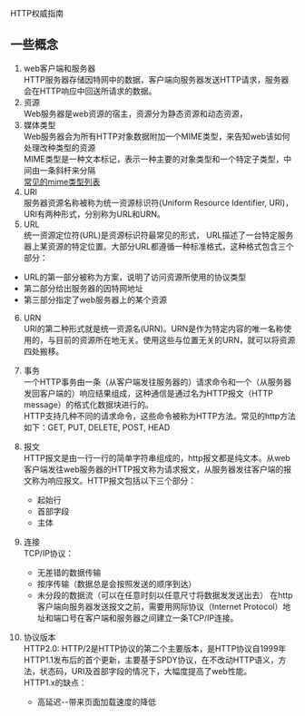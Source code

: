 HTTP权威指南

## 一些概念

1. web客户端和服务器  
   HTTP服务器存储因特网中的数据，客户端向服务器发送HTTP请求，服务器会在HTTP响应中回送所请求的数据。
2. 资源  
    Web服务器是web资源的宿主，资源分为静态资源和动态资源，
3. 媒体类型  
    Web服务器会为所有HTTP对象数据附加一个MIME类型，来告知web该如何处理改种类型的资源  
    MIME类型是一种文本标记，表示一种主要的对象类型和一个特定子类型，中间由一条斜杆来分隔  
    [常见的mime类型列表](https://developer.mozilla.org/zh-CN/docs/Web/HTTP/Basics_of_HTTP/MIME_types/Common_types)
4. URI  
    服务器资源名称被称为统一资源标识符(Uniform Resource Identifier, URI)，URI有两种形式，分别称为URL和URN。  
5. URL  
    统一资源定位符(URL)是资源标识符最常见的形式， URL描述了一台特定服务器上某资源的特定位置。大部分URL都遵循一种标准格式，这种格式包含三个部分：
- URL的第一部分被称为方案，说明了访问资源所使用的协议类型
- 第二部分给出服务器的因特网地址
- 第三部分指定了web服务器上的某个资源

6. URN  
    URI的第二种形式就是统一资源名(URN)。URN是作为特定内容的唯一名称使用的，与目前的资源所在地无关。使用这些与位置无关的URN，就可以将资源四处搬移。
7. 事务  
    一个HTTP事务由一条（从客户端发往服务器的）请求命令和一个（从服务器发回客户端的）响应结果组成，这种通信是通过名为HTTP报文（HTTP message）的格式化数据块进行的。  
    HTTP支持几种不同的请求命令，这些命令被称为HTTP方法。常见的http方法如下：GET, PUT, DELETE, POST, HEAD
8. 报文  
    HTTP报文是由一行一行的简单字符串组成的，http报文都是纯文本。从web客户端发往web服务器的HTTP报文称为请求报文，从服务器发往客户端的报文称为响应报文。HTTP报文包括以下三个部分：
    - 起始行    
    - 首部字段
    - 主体
9. 连接  
    TCP/IP协议：
    - 无差错的数据传输
    - 按序传输（数据总是会按照发送的顺序到达）
    - 未分段的数据流（可以在任意时刻以任意尺寸将数据发发送出去）
    在http客户端向服务器发送报文之前，需要用网际协议（Internet Protocol）地址和端口号在客户端和服务器之间建立一条TCP/IP连接。
    
10. 协议版本  
    HTTP2.0: HTTP/2是HTTP协议的第二个主要版本，是HTTP协议自1999年HTTP1.1发布后的首个更新，主要基于SPDY协议，在不改动HTTP语义，方法，状态码，URI及首部字段的情况下，大幅度提高了web性能。  
    HTTP1.x的缺点：
    - 高延迟--带来页面加载速度的降低